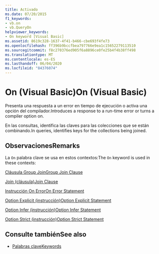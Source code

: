 ```yaml
---
title: Activado
ms.date: 07/20/2015
f1_keywords:
- vb.on
- vb.QueryOn
helpviewer_keywords:
- On keyword [Visual Basic]
ms.assetid: 8619c328-1637-4f41-b466-cbe693f4fe73
ms.openlocfilehash: ff396b9bccfbea797766e9ea1c15652279113510
ms.sourcegitcommit: f8c270376ed905f6a8896ce0fe25b4f4b38ff498
ms.translationtype: MT
ms.contentlocale: es-ES
ms.lasthandoff: 06/04/2020
ms.locfileid: "84376074"
---
```

# <a name="on-visual-basic"></a><span data-ttu-id="85103-102">On (Visual Basic)</span><span class="sxs-lookup"><span data-stu-id="85103-102">On (Visual Basic)</span></span>
<span data-ttu-id="85103-103">Presenta una respuesta a un error en tiempo de ejecución o activa una opción del compilador.</span><span class="sxs-lookup"><span data-stu-id="85103-103">Introduces a response to a run-time error or turns a compiler option on.</span></span>  
  
 <span data-ttu-id="85103-104">En las consultas, identifica las claves para las colecciones que se están combinando.</span><span class="sxs-lookup"><span data-stu-id="85103-104">In queries, identifies keys for the collections being joined.</span></span>  
  
## <a name="remarks"></a><span data-ttu-id="85103-105">Observaciones</span><span class="sxs-lookup"><span data-stu-id="85103-105">Remarks</span></span>  
 <span data-ttu-id="85103-106">La `On` palabra clave se usa en estos contextos:</span><span class="sxs-lookup"><span data-stu-id="85103-106">The `On` keyword is used in these contexts:</span></span>  
  
 [<span data-ttu-id="85103-107">Cláusula Group Join</span><span class="sxs-lookup"><span data-stu-id="85103-107">Group Join Clause</span></span>](../language-reference/queries/group-join-clause.md)  
  
 [<span data-ttu-id="85103-108">Join (cláusula)</span><span class="sxs-lookup"><span data-stu-id="85103-108">Join Clause</span></span>](../language-reference/queries/join-clause.md)  
  
 [<span data-ttu-id="85103-109">Instrucción On Error</span><span class="sxs-lookup"><span data-stu-id="85103-109">On Error Statement</span></span>](../language-reference/statements/on-error-statement.md)  
  
 [<span data-ttu-id="85103-110">Option Explicit (instrucción)</span><span class="sxs-lookup"><span data-stu-id="85103-110">Option Explicit Statement</span></span>](../language-reference/statements/option-explicit-statement.md)  
  
 [<span data-ttu-id="85103-111">Option Infer (instrucción)</span><span class="sxs-lookup"><span data-stu-id="85103-111">Option Infer Statement</span></span>](../language-reference/statements/option-infer-statement.md)  
  
 [<span data-ttu-id="85103-112">Option Strict (instrucción)</span><span class="sxs-lookup"><span data-stu-id="85103-112">Option Strict Statement</span></span>](../language-reference/statements/option-strict-statement.md)  
  
## <a name="see-also"></a><span data-ttu-id="85103-113">Consulte también</span><span class="sxs-lookup"><span data-stu-id="85103-113">See also</span></span>

- [<span data-ttu-id="85103-114">Palabras clave</span><span class="sxs-lookup"><span data-stu-id="85103-114">Keywords</span></span>](../language-reference/keywords/index.md)
